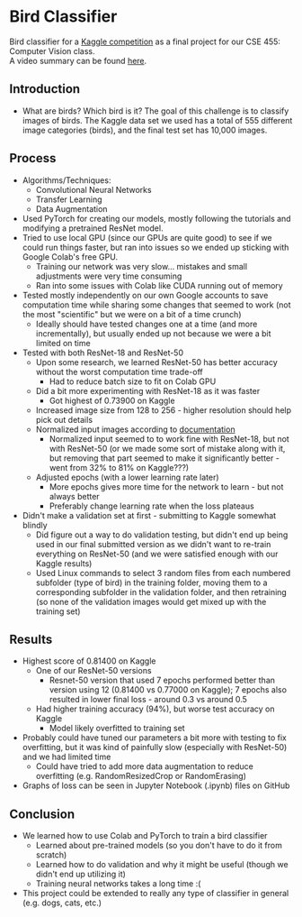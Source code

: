 # Bird Classifier
Bird classifier for a [Kaggle competition](https://www.kaggle.com/c/birds21sp/) as a final project for our CSE 455: Computer Vision class.
<br />
A video summary can be found [here](#).

## Introduction
* What are birds? Which bird is it? The goal of this challenge is to classify images of birds. The Kaggle data set we used has a total of 555 different image categories (birds), and the final test set has 10,000 images.

## Process
* Algorithms/Techniques:
  * Convolutional Neural Networks
  * Transfer Learning
  * Data Augmentation
* Used PyTorch for creating our models, mostly following the tutorials and modifying a pretrained ResNet model.
* Tried to use local GPU (since our GPUs are quite good) to see if we could run things faster, but ran into issues so we ended up sticking with Google Colab's free GPU.
  * Training our network was very slow...  mistakes and small adjustments were very time consuming
  * Ran into some issues with Colab like CUDA running out of memory
* Tested mostly independently on our own Google accounts to save computation time while sharing some changes that seemed to work (not the most "scientific" but we were on a bit of a time crunch)
  * Ideally should have tested changes one at a time (and more incrementally), but usually ended up not because we were a bit limited on time
* Tested with both ResNet-18 and ResNet-50 
  * Upon some research, we learned ResNet-50 has better accuracy without the worst computation time trade-off
    * Had to reduce batch size to fit on Colab GPU
  * Did a bit more experimenting with ResNet-18 as it was faster
    * Got highest of 0.73900 on Kaggle
  * Increased image size from 128 to 256 - higher resolution should help pick out details
  * Normalized input images according to [documentation](https://pytorch.org/vision/stable/models.html)
    * Normalized input seemed to to work fine with ResNet-18, but not with ResNet-50 (or we made some sort of mistake along with it, but removing that part seemed to make it significantly better - went from 32% to 81% on Kaggle???)
  * Adjusted epochs (with a lower learning rate later)
    * More epochs gives more time for the network to learn - but not always better
    * Preferably change learning rate when the loss plateaus
* Didn't make a validation set at first - submitting to Kaggle somewhat blindly 
  * Did figure out a way to do validation testing, but didn't end up being used in our final submitted version as we didn't want to re-train everything on ResNet-50 (and we were satisfied enough with our Kaggle results)
  * Used Linux commands to select 3 random files from each numbered subfolder (type of bird) in the training folder, moving them to a corresponding subfolder in the validation folder, and then retraining (so none of the validation images would get mixed up with the training set)


## Results
* Highest score of 0.81400 on Kaggle
  * One of our ResNet-50 versions
    * Resnet-50 version that used 7 epochs performed better than version using 12 (0.81400 vs 0.77000 on Kaggle); 7 epochs also resulted in lower final loss - around 0.3 vs around 0.5  
  * Had higher training accuracy (94%), but worse test accuracy on Kaggle
    * Model likely overfitted to training set
* Probably could have tuned our parameters a bit more with testing to fix overfitting, but it was kind of painfully slow (especially with ResNet-50) and we had limited time
  * Could have tried to add more data augmentation to reduce overfitting (e.g. RandomResizedCrop or RandomErasing)
* Graphs of loss can be seen in Jupyter Notebook (.ipynb) files on GitHub

## Conclusion
* We learned how to use Colab and PyTorch to train a bird classifier
  * Learned about pre-trained models (so you don't have to do it from scratch)
  * Learned how to do validation and why it might be useful (though we didn't end up utilizing it)
  * Training neural networks takes a long time :(
* This project could be extended to really any type of classifier in general (e.g. dogs, cats, etc.)

